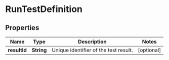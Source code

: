 # RunTestDefinition

## Properties
Name | Type | Description | Notes
------------ | ------------- | ------------- | -------------
**resultId** | **String** | Unique identifier of the test result. |  [optional]
